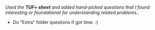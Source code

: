 _Used the **TUF+ sheet** and added hand-picked questions that I found interesting or foundational for understanding related problems._.

- Do "Extra" folder questions if got time. :)
